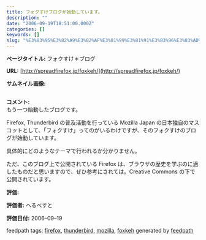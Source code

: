 ```yaml
---
title: フォクすけブログが始動しています。
description: ""
date: "2006-09-19T18:51:00.000Z"
categories: []
keywords: []
slug: "%E3%83%95%E3%82%A9%E3%82%AF%E3%81%99%E3%81%91%E3%83%96%E3%83%AD%E3%82%B0%E3%81%8C%E5%A7%8B%E5%8B%95%E3%81%97%E3%81%A6%E3%81%84%E3%81%BE%E3%81%99%E3..."
---
```


**ページタイトル:** フォクすけ＊ブログ

**URL:** [http://spreadfirefox.jp/foxkeh/](http://spreadfirefox.jp/foxkeh/)

**サムネイル画像:**

![]()

**コメント:**   
もう一つ始動したブログです。

Firefox, Thunderbird の普及活動を行っている Mozilla Japan の日本独自のマスコットとして、「フォクすけ」ってのがいるわけですが、そのフォクすけのブログが始動しています。

具体的にどのようなテーマで行われるか分かりません。

ただ、このブログ上で公開されている Firefox は、ブラウザの歴史を学ぶのに適したものだと思いますので、ぜひ参考にされては。Creative Commons の下で公開されています。

**評価:**

**評価者:** へるべすと

**評価日付:** 2006–09–19

feedpath tags: [firefox](http://feedpath.jp/search/index.csp?search_text=firefox), [thunderbird](http://feedpath.jp/search/index.csp?search_text=thunderbird), [mozilla](http://feedpath.jp/search/index.csp?search_text=mozilla), [foxkeh](http://feedpath.jp/search/index.csp?search_text=foxkeh) generated by [feedpath](http://feedpath.jp)

